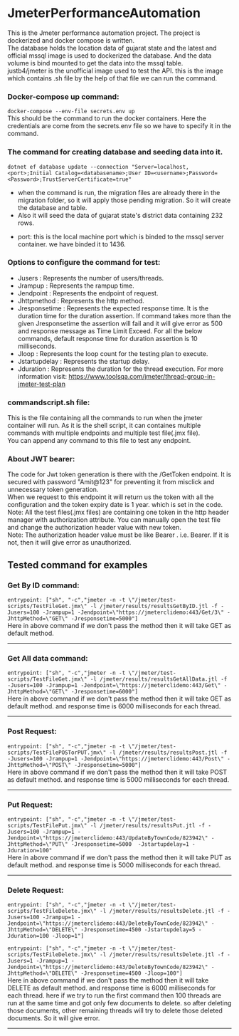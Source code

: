 # JmeterPerformanceAutomation
This is the Jmeter performance automation project. The project is dockerized and docker compose is written.   
The database holds the location data of gujarat state and the latest and official mssql image is used to dockerized the database. And the data volume is bind mounted to get the data into the mssql table.  
justb4/jmeter is the unofficial image used to test the API. this is the image which contains .sh file by the help of that file we can run the command.  

### Docker-compose up command:
`docker-compose --env-file secrets.env up`  
This should be the command to run the docker containers. Here the credentials are come from the secrets.env file so we have to specify it in the command.  

### The command for creating database and seeding data into it.
`dotnet ef database update --connection "Server=localhost,<port>;Initial Catalog=<databasename>;User ID=<username>;Password=<Password>;TrustServerCertificate=true"`  
- when the command is run, the migration files are already there in the migration folder, so it will apply those pending migration. So it will create the database and table.  
- Also it will seed the data of gujarat state's district data containing 232 rows.  
* port: this is the local machine port which is binded to the mssql server container. we have binded it to 1436.  

### Options to configure the command for test:
* Jusers : Represents the number of users/threads.
* Jrampup : Represents the rampup time.
* Jendpoint : Represents the endpoint of request.
* Jhttpmethod : Represents the http method.
* Jresponsetime : Represents the expected response time. It is the duration time for the duration assertion. If command takes more than the given Jresponsetime the assertion will fail and it will give error as 500 and response message as Time Limit Exceed. For all the below commands, default response time for duration assertion is 10 milliseconds. 
* Jloop : Represents the loop count for the testing plan to execute.
* Jstartupdelay : Represents the startup delay.
* Jduration : Represents the duration for the thread execution.
For more information visit: https://www.toolsqa.com/jmeter/thread-group-in-jmeter-test-plan

### commandscript.sh file:
This is the file containing all the commands to run when the jmeter container will run. As it is the shell script, it can containes multiple commands with multiple endpoints and multiple test file(.jmx file).  
You can append any command to this file to test any endpoint.  

### About JWT bearer:
The code for Jwt token generation is there with the /GetToken endpoint. It is secured with password "Amit@123" for preventing it from misclick and unnecessary token generation.  
When we request to this endpoint it will return us the token with all the configuration and the token expiry date is 1 year. which is set in the code.  
Note: All the test files(.jmx files) are containing one token in the http header manager with authorization attribute. You can manually open the test file and change the authorization header value with new token.  
Note: The authorization header value must be like Bearer <token-value>. i.e. Bearer<space><token-value>. If it is not, then it will give error as unauthorized.  

## Tested command for examples
### Get By ID command:
`entrypoint: ["sh", "-c","jmeter -n -t \"/jmeter/test-scripts/TestFileGet.jmx\" -l /jmeter/results/resultsGetByID.jtl -f -Jusers=100 -Jrampup=1 -Jendpoint=\"https://jmeterclidemo:443/Get/3\" -JhttpMethod=\"GET\" -Jresponsetime=5000"]`  
Here in above command if we don't pass the method then it will take GET as default method.  
***

### Get All data command:
`entrypoint: ["sh", "-c","jmeter -n -t \"/jmeter/test-scripts/TestFileGet.jmx\" -l /jmeter/results/resultsGetAllData.jtl -f -Jusers=100 -Jrampup=1 -Jendpoint=\"https://jmeterclidemo:443/Get\" -JhttpMethod=\"GET\" -Jresponsetime=6000"]`  
Here in above command if we don't pass the method then it will take GET as default method. and response time is 6000 milliseconds for each thread.  
***

### Post Request:
`entrypoint: ["sh", "-c","jmeter -n -t \"/jmeter/test-scripts/TestFilePOSTorPUT.jmx\" -l /jmeter/results/resultsPost.jtl -f -Jusers=100 -Jrampup=1 -Jendpoint=\"https://jmeterclidemo:443/Post\" -JhttpMethod=\"POST\" -Jresponsetime=5000"]`  
Here in above command if we don't pass the method then it will take POST as default method. and response time is 5000 milliseconds for each thread.  
***

### Put Request:
`entrypoint: ["sh", "-c","jmeter -n -t \"/jmeter/test-scripts/TestFilePut.jmx\" -l /jmeter/results/resultsPut.jtl -f -Jusers=100 -Jrampup=1 -Jendpoint=\"https://jmeterclidemo:443/UpdateByTownCode/823942\" -JhttpMethod=\"PUT\" -Jresponsetime=5000  -Jstartupdelay=1 -Jduration=100"`  
Here in above command if we don't pass the method then it will take PUT as default method. and response time is 5000 milliseconds for each thread.  
***

### Delete Request:
`entrypoint: ["sh", "-c","jmeter -n -t \"/jmeter/test-scripts/TestFileDelete.jmx\" -l /jmeter/results/resultsDelete.jtl -f -Jusers=100 -Jrampup=1 -Jendpoint=\"https://jmeterclidemo:443/DeleteByTownCode/823942\" -JhttpMethod=\"DELETE\" -Jresponsetime=4500 -Jstartupdelay=5 -Jduration=100 -Jloop=1"]`  

`entrypoint: ["sh", "-c","jmeter -n -t \"/jmeter/test-scripts/TestFileDelete.jmx\" -l /jmeter/results/resultsDelete.jtl -f -Jusers=1 -Jrampup=1 -Jendpoint=\"https://jmeterclidemo:443/DeleteByTownCode/823942\" -JhttpMethod=\"DELETE\" -Jresponsetime=4500 -Jloop=100"]`  
Here in above command if we don't pass the method then it will take DELETE as default method. and response time is 6000 milliseconds for each thread. here if we try to run the first command then 100 threads are run at the same time and got only few documents to delete. so after deleting those documents, other remaining threads will try to delete those deleted documents. So it will give error.  
***

